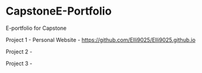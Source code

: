 # CapstoneE-Portfolio
E-portfolio for Capstone

Project 1 - Personal Website - https://github.com/Elli9025/Elli9025.github.io


Project 2 - 

Project 3 - 
